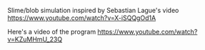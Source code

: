 Slime/blob simulation inspired by Sebastian Lague's video https://www.youtube.com/watch?v=X-iSQQgOd1A

Here's a video of the program
https://www.youtube.com/watch?v=KZuMHmU_23Q
